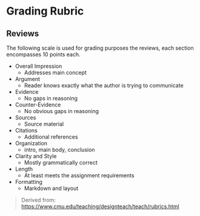 # Grading Rubric

## Reviews

The following scale is used for grading purposes the reviews, each section
encompasses 10 points each.

* Overall Impression
  * Addresses main concept
* Argument
  * Reader knows exactly what the author is trying to communicate
* Evidence
  * No gaps in reasoning
* Counter-Evidence
  * No obvious gaps in reasoning
* Sources
  * Source material
* Citations
  * Additional references
* Organization 
  * intro, main body, conclusion
* Clarity and Style
  * Mostly grammatically correct
* Length
  * At least meets the assignment requirements
* Formatting
  * Markdown and layout

> Derived from: <https://www.cmu.edu/teaching/designteach/teach/rubrics.html>
